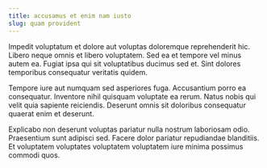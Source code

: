 ```yaml
---
title: accusamus et enim nam iusto
slug: quam provident
---
```


Impedit voluptatum et dolore aut voluptas doloremque reprehenderit hic. Libero neque omnis et libero voluptatem. Sed ea et tempore vel minus autem ea. Fugiat ipsa qui sit voluptatibus ducimus sed et. Sint dolores temporibus consequatur veritatis quidem.

Tempore iure aut numquam sed asperiores fuga. Accusantium porro ea consequatur. Inventore nihil quisquam voluptate ea rerum. Natus nobis qui velit quia sapiente reiciendis. Deserunt omnis sit doloribus consequatur quaerat enim et deserunt.

Explicabo non deserunt voluptas pariatur nulla nostrum laboriosam odio. Praesentium sunt adipisci sed. Facere dolor pariatur repudiandae blanditiis. Et voluptatem voluptates voluptatem voluptatem iure minima possimus commodi quos.
